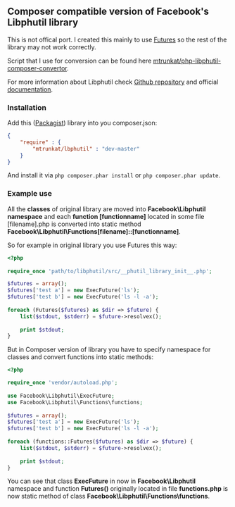 Composer compatible version of Facebook's Libphutil library
-------
This is not offical port. I created this mainly to use [Futures]( https://secure.phabricator.com/book/libphutil/article/using_futures/) so the rest of the library may not work correctly.

Script that I use for conversion can be found here [mtrunkat/php-libphutil-composer-convertor](https://github.com/mtrunkat/php-libphutil-composer-convertor). 

For more information about Libphutil check [Github repository](https://github.com/facebook/libphutil) and official [documentation](https://secure.phabricator.com/book/libphutil/).

### Installation

Add this ([Packagist](https://packagist.org/packages/mtrunkat/libphutil)) library into you composer.json:
```json
{
    "require" : {
        "mtrunkat/lbphutil" : "dev-master"
    }
}
```
And install it via `php composer.phar install` or `php composer.phar update`.

### Example use

All the **classes** of original library are moved into **Facebook\Libphutil namespace** and each **function [functionname]** located in some file [filename].php is converted into static method **Facebook\Libphutil\Functions[filename]::[functionname]**.

So for example in original library you use Futures this way:
```php
<?php
	
require_once 'path/to/libphutil/src/__phutil_library_init__.php';

$futures = array();
$futures['test a'] = new ExecFuture('ls');
$futures['test b'] = new ExecFuture('ls -l -a');
	
foreach (Futures($futures) as $dir => $future) {
    list($stdout, $stderr) = $future->resolvex();
	
    print $stdout;
}
```
But in Composer version of library you have to specify namespace for classes and convert functions into static methods:
```php
<?php

require_once 'vendor/autoload.php';
	
use Facebook\Libphutil\ExecFuture;
use Facebook\Libphutil\Functions\functions;
	
$futures = array();
$futures['test a'] = new ExecFuture('ls');
$futures['test b'] = new ExecFuture('ls -l -a');
	
foreach (functions::Futures($futures) as $dir => $future) {
    list($stdout, $stderr) = $future->resolvex();
	
    print $stdout;
}
```

You can see that class **ExecFuture** in now in **Facebook\Libphutil** namespace and function **Futures()** originally located in file **functions.php** is now static method of class **Facebook\Libphutil\Functions\functions**.
